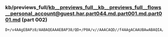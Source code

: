 ### kb/previews_full/kb__previews_full__kb__previews_full__flows__personal_account@guest.har.part044.md.part001.md.part001.md (part 002)

```md
D+/v4AAgEBAPz8/AABAQEAAAEBAP38/QD+/P0A/v//AAACAQD//f4AAgACAAUBAwABAQIA/f39AAEFAAAAAQAAAAIBAP/8/wACAgMAAAAAAAECAQAD
```

```
